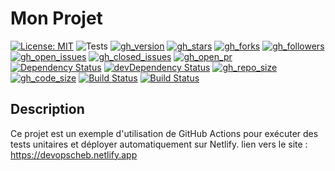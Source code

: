 # Mon Projet
[![License: MIT](https://img.shields.io/badge/License-MIT-yellow.svg)](https://opensource.org/licenses/MIT)
![Tests](https://github.com/chbkSamy/CC1-DEVOPS-3INFO-SAMY-C/actions/workflows/tests.yml/badge.svg)
[![gh_version](https://img.shields.io/github/package-json/v/chbkSamy/CC1-DEVOPS-3INFO-SAMY-C)](https://github.com/chbkSamy/CC1-DEVOPS-3INFO-SAMY-C/blob/main/package.json)
[![gh_stars](https://img.shields.io/github/stars/chbkSamy/CC1-DEVOPS-3INFO-SAMY-C)](https://github.com/chbkSamy/CC1-DEVOPS-3INFO-SAMY-C/stargazers)
[![gh_forks](https://img.shields.io/github/forks/chbkSamy/CC1-DEVOPS-3INFO-SAMY-C)](https://github.com/chbkSamy/CC1-DEVOPS-3INFO-SAMY-C/network/members)
[![gh_followers](https://img.shields.io/github/followers/chbkSamy?label=Followers)](https://github.com/chbkSamy)
[![gh_open_issues](https://img.shields.io/github/issues/chbkSamy/CC1-DEVOPS-3INFO-SAMY-C?color=blue)](https://github.com/chbkSamy/CC1-DEVOPS-3INFO-SAMY-C/issues)
[![gh_closed_issues](https://img.shields.io/github/issues-closed/chbkSamy/CC1-DEVOPS-3INFO-SAMY-C?color=blue)](https://github.com/chbkSamy/CC1-DEVOPS-3INFO-SAMY-C/issues?q=is%3Aissue+is%3Aclosed)
[![gh_open_pr](https://img.shields.io/github/issues-pr/chbkSamy/CC1-DEVOPS-3INFO-SAMY-C?color=orange)](https://github.com/chbkSamy/CC1-DEVOPS-3INFO-SAMY-C/pulls)
[![Dependency Status](https://img.shields.io/david/chbkSamy/CC1-DEVOPS-3INFO-SAMY-C)](https://david-dm.org/chbkSamy/CC1-DEVOPS-3INFO-SAMY-C)
[![devDependency Status](https://img.shields.io/david/dev/chbkSamy/CC1-DEVOPS-3INFO-SAMY-C)](https://david-dm.org/chbkSamy/CC1-DEVOPS-3INFO-SAMY-C?type=dev)
[![gh_repo_size](https://img.shields.io/github/repo-size/chbkSamy/CC1-DEVOPS-3INFO-SAMY-C)](https://github.com/chbkSamy/CC1-DEVOPS-3INFO-SAMY-C)
[![gh_code_size](https://img.shields.io/github/languages/code-size/chbkSamy/CC1-DEVOPS-3INFO-SAMY-C)](https://github.com/chbkSamy/CC1-DEVOPS-3INFO-SAMY-C)
[![Build Status](https://app.travis-ci.com/chbkSamy/CC1-DEVOPS-3INFO-SAMY-C.svg?token=5QmzyNyaRuafy6fg3e7S&branch=master)](https://app.travis-ci.com/chbkSamy/CC1-DEVOPS-3INFO-SAMY-C)
[![Build Status](https://app.travis-ci.org/chbkSamy/CC1-DEVOPS-3INFO-SAMY-C.svg?token=5QmzyNyaRuafy6fg3e7S&branch=master)](https://app.travis-ci.com/chbkSamy/CC1-DEVOPS-3INFO-SAMY-C)

## Description

Ce projet est un exemple d'utilisation de GitHub Actions pour exécuter des tests unitaires et déployer automatiquement sur Netlify.
lien vers le site : https://devopscheb.netlify.app


